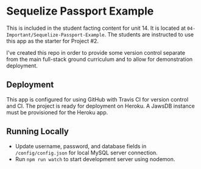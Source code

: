 # Sequelize Passport Example

This is included in the student facting content for unit 14. It is located at `04-Important/Sequelize-Passport-Example`. The students are instructed to use this app as the starter for Project #2.

I've created this repo in order to provide some version control separate from the main full-stack ground curriculum and to allow for demonstration deployment.

## Deployment

This app is configured for using GitHub with Travis CI for version control and CI. The project is ready for deployment on Heroku. A JawsDB instance must be provisioned for the Heroku app.

## Running Locally

- Update username, password, and database fields in `/config/config.json` for local MySQL server connection.
- Run `npm run watch` to start development server using nodemon.
